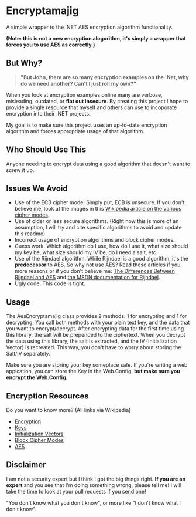 # Encryptamajig

A simple wrapper to the .NET AES encryption algorithm functionality.

**(Note: this is not a new encryption alogorithm, it's simply a wrapper that forces you to use AES as correctly.)**

## But Why?

> **"But John, there are so many encryption examples on the 'Net, why do we need another?  Can't I just roll my own?"**

When you look at encryption examples online many are verbose, misleading, outdated, or **flat out insecure**.  By creating this project I hope to provide a single resource that myself and others can use to incoporate encryption into their .NET projects.

My goal is to make sure this project uses an up-to-date encryption algorithm and forces appropriate usage of that algorithm.

## Who Should Use This

Anyone needing to encrypt data using a good algorithm that doesn't want to screw it up.

## Issues We Avoid
 
 - Use of the ECB cipher mode.  Simply put, ECB is unsecure.  If you don't believe me, look at the images in this [Wikipedia article on the various cipher modes](http://en.wikipedia.org/wiki/Block_cipher_modes_of_operation).
 - Use of older or less secure algorithms. (Right now this is more of an assumption, I will try and cite specific algorithms to avoid and update this readme)
 - Incorrect usage of encryption algorithms and block cipher modes.
 - Guess work.  Which algorithm do I use, how do I use it, what size should my key be, what size should my IV be, do I need a salt, etc.
 - Use of the Rijndael algorithm.  While Rijndael is a good algorithm, it's the **predecessor** to AES. So why not use AES?  Read these articles if you more reasons or if you don't believe me: [The Differences Between Rijndael and AES](http://blogs.msdn.com/b/shawnfa/archive/2006/10/09/the-differences-between-rijndael-and-aes.aspx) and [the MSDN documentation for Rijndael](http://msdn.microsoft.com/en-us/library/system.security.cryptography.rijndael(v=vs.90).aspx).
 - Ugly code.  This code is tight.

## Usage

The AesEncryptamajig class provides 2 methods: 1 for encrypting and 1 for decrypting.  You call both methods with your plain text key, and the data that you want to encrypt/decrypt.  After encrypting data for the first time using this library, the salt will be prepended to the ciphertext.  When you decrypt the data using this library, the salt is extracted, and the IV (Initialization Vector) is recreated.  This way, you don't have to worry about storing the Salt/IV separately.

Make sure you are storing your key someplace safe.  If you're writing a web appication, you can store the Key in the Web.Config, **but make sure you encrypt the Web.Config**.

## Encryption Resources

Do you want to know more? (All links via Wikipedia)

- [Encryption](http://en.wikipedia.org/wiki/Encryption)
- [Keys](http://en.wikipedia.org/wiki/Key_\(cryptography\))
- [Initialization Vectors](http://en.wikipedia.org/wiki/Initialization_vector)
- [Block Cipher Modes](http://en.wikipedia.org/wiki/Block_cipher_modes_of_operation)
- [AES](http://en.wikipedia.org/wiki/Advanced_Encryption_Standard)

## Disclaimer

I am not a security expert but I think I got the big things right.  **If you are an expert** and you see that I'm doing something wrong, please tell me!  I will take the time to look at your pull requests if you send one!

"You don't know what you don't know", or more like "I don't know what I don't know".
